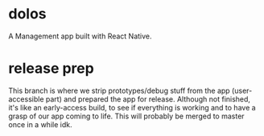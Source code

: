# dolos

A Management app built with React Native.

# release prep

This branch is where we strip prototypes/debug stuff from the app (user-accessible part) and prepared the app for release. Although not finished, it's like an early-access build, to see if everything is working and to have a grasp of our app coming to life. This will probably be merged to master once in a while idk.
